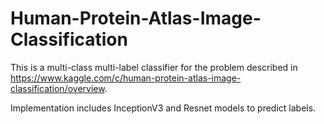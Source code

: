 # Human-Protein-Atlas-Image-Classification
This is a multi-class multi-label classifier for the problem described in https://www.kaggle.com/c/human-protein-atlas-image-classification/overview.

Implementation includes InceptionV3 and Resnet models to predict labels.
